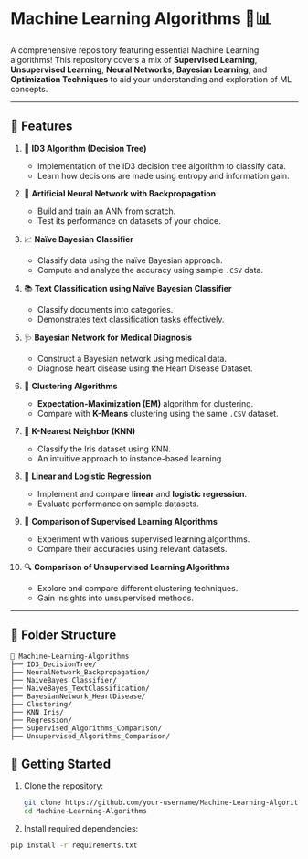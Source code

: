 # Machine Learning Algorithms 🚀📊

A comprehensive repository featuring essential Machine Learning algorithms! This repository covers a mix of **Supervised Learning**, **Unsupervised Learning**, **Neural Networks**, **Bayesian Learning**, and **Optimization Techniques** to aid your understanding and exploration of ML concepts.

---

## 📝 Features

1. 🌳 **ID3 Algorithm (Decision Tree)**  
   - Implementation of the ID3 decision tree algorithm to classify data.  
   - Learn how decisions are made using entropy and information gain.

2. 🤖 **Artificial Neural Network with Backpropagation**  
   - Build and train an ANN from scratch.  
   - Test its performance on datasets of your choice.  

3. 📈 **Naïve Bayesian Classifier**  
   - Classify data using the naïve Bayesian approach.  
   - Compute and analyze the accuracy using sample `.CSV` data.  

4. 📚 **Text Classification using Naïve Bayesian Classifier**  
   - Classify documents into categories.  
   - Demonstrates text classification tasks effectively.

5. 🩺 **Bayesian Network for Medical Diagnosis**  
   - Construct a Bayesian network using medical data.  
   - Diagnose heart disease using the Heart Disease Dataset.

6. 🧩 **Clustering Algorithms**  
   - **Expectation-Maximization (EM)** algorithm for clustering.  
   - Compare with **K-Means** clustering using the same `.CSV` dataset.  

7. 🌸 **K-Nearest Neighbor (KNN)**  
   - Classify the Iris dataset using KNN.  
   - An intuitive approach to instance-based learning.  

8. 🔢 **Linear and Logistic Regression**  
   - Implement and compare **linear** and **logistic regression**.  
   - Evaluate performance on sample datasets.  

9. 🧪 **Comparison of Supervised Learning Algorithms**  
   - Experiment with various supervised learning algorithms.  
   - Compare their accuracies using relevant datasets.  

10. 🔍 **Comparison of Unsupervised Learning Algorithms**  
    - Explore and compare different clustering techniques.  
    - Gain insights into unsupervised methods.

---

## 📂 Folder Structure

```plaintext
📁 Machine-Learning-Algorithms
├── ID3_DecisionTree/
├── NeuralNetwork_Backpropagation/
├── NaiveBayes_Classifier/
├── NaiveBayes_TextClassification/
├── BayesianNetwork_HeartDisease/
├── Clustering/
├── KNN_Iris/
├── Regression/
├── Supervised_Algorithms_Comparison/
├── Unsupervised_Algorithms_Comparison/
```

## 🚀 Getting Started  

1. Clone the repository:  
   ```bash
   git clone https://github.com/your-username/Machine-Learning-Algorithms.git
   cd Machine-Learning-Algorithms
   ```
2. Install required dependencies:

```bash
pip install -r requirements.txt
```
